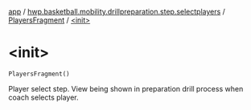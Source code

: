 [app](../../index.md) / [hwp.basketball.mobility.drillpreparation.step.selectplayers](../index.md) / [PlayersFragment](index.md) / [&lt;init&gt;](.)

# &lt;init&gt;

`PlayersFragment()`

Player select step.
View being shown in preparation drill process when coach selects player.


